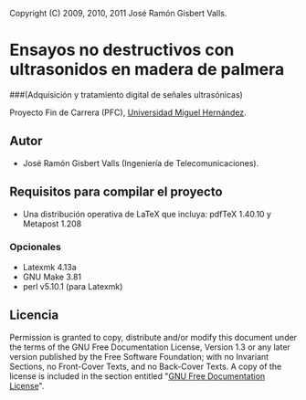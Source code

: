 Copyright (C)  2009, 2010, 2011  José Ramón Gisbert Valls.

Ensayos no destructivos con ultrasonidos en madera de palmera
=============================================================
###(Adquisición y tratamiento digital de señales ultrasónicas)

Proyecto Fin de Carrera (PFC), [Universidad Miguel Hernández](http://www.umh.es).

Autor
-----

* José Ramón Gisbert Valls (Ingeniería de Telecomunicaciones).

Requisitos para compilar el proyecto
------------------------------------

* Una distribución operativa de LaTeX que incluya: pdfTeX 1.40.10 y Metapost 1.208

### Opcionales

* Latexmk 4.13a
* GNU Make 3.81
* perl v5.10.1 (para Latexmk)

Licencia
--------

Permission is granted to copy, distribute and/or modify this document under
the terms of the GNU Free Documentation License, Version 1.3 or any later
version published by the Free Software Foundation; with no Invariant Sections,
no Front-Cover Texts, and no Back-Cover Texts.  A copy of the license is
included in the section entitled "[GNU Free Documentation License](tree/master/license/fdl-1.3.md)".

